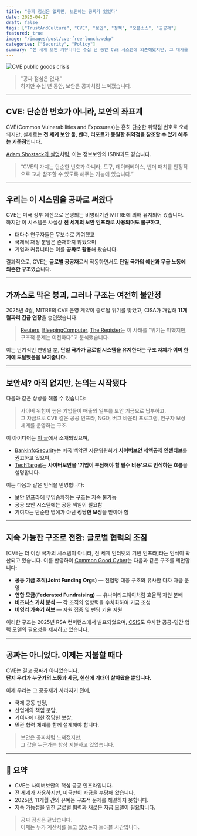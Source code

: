 ```yaml
---
title: "공짜 점심은 없지만, 보안에는 공짜가 있었다"
date: 2025-04-17
draft: false
tags: ["TrustAndCulture", "CVE", "보안", "정책", "오픈소스", "공공재"]
featured: true
image: "/images/post/cve-free-lunch.webp"
categories: ["Security", "Policy"]
summary: "전 세계 보안 커뮤니티는 수십 년 동안 CVE 시스템에 의존해왔지만, 그 대가를 지불한 적은 거의 없습니다. 이제 이 공공 보안 인프라의 지속 가능성을 위해 누가 비용을 부담해야 할지 물어야 할 때입니다."
---
```


![CVE public goods crisis](/images/post/cve-free-lunch.webp)

> "공짜 점심은 없다."  
> 하지만 수십 년 동안, 보안은 공짜처럼 느껴졌습니다.

---

## CVE: 단순한 번호가 아니라, 보안의 좌표계

CVE(Common Vulnerabilities and Exposures)는 흔히 단순한 취약점 번호로 오해되지만, 실제로는 **전 세계 보안 툴, 벤더, 리포트가 동일한 취약점을 참조할 수 있게 해주는 기준점**입니다.

[Adam Shostack의 설명](https://shostack.org/blog/thoughts-on-cve/)처럼, 이는 정보보안의 ISBN과도 같습니다.

> “CVE의 가치는 단순한 번호가 아니라, 도구, 데이터베이스, 벤더 패치를 안정적으로 교차 참조할 수 있도록 해주는 기능에 있습니다.”

---

## 우리는 이 시스템을 공짜로 써왔다

CVE는 미국 정부 예산으로 운영되는 비영리기관 MITRE에 의해 유지되어 왔습니다.  
하지만 이 시스템은 사실상 **전 세계의 보안 인프라로 사용되며도 불구하고**,

- 대다수 연구자들은 무보수로 기여했고
- 국제적 재정 분담은 존재하지 않았으며
- 기업과 커뮤니티는 이를 **공짜로 활용**해 왔습니다.

결과적으로, CVE는 **글로벌 공공재**로서 작동하면서도 **단일 국가의 예산과 무급 노동에 의존한 구조**였습니다.

---

## 가까스로 막은 붕괴, 그러나 구조는 여전히 불안정

2025년 4월, MITRE의 CVE 운영 계약이 종료될 위기를 맞았고, CISA가 개입해 **11개월짜리 긴급 연장**을 승인했습니다.

> [Reuters](https://www.reuters.com/technology/us-funding-running-out-critical-cyber-vulnerability-database-manager-says-2025-04-15/), [BleepingComputer](https://www.bleepingcomputer.com/news/security/cisa-extends-funding-to-ensure-no-lapse-in-critical-cve-services/), [The Register](https://www.theregister.com/2025/04/16/cve_program_funding_save/)는 이 사태를 "위기는 피했지만, 구조적 문제는 여전하다"고 분석했습니다.

이는 단기적인 연명일 뿐, **단일 국가가 글로벌 시스템을 유지한다는 구조 자체가 이미 한계에 도달했음을 보여줍니다.**

---

## 보안세? 아직 없지만, 논의는 시작됐다

다음과 같은 상상을 해볼 수 있습니다:

> 사이버 위험이 높은 기업들이 매출의 일부를 보안 기금으로 납부하고,  
> 그 자금으로 CVE 같은 공공 인프라, NGO, 버그 바운티 프로그램, 연구자 보상 체계를 운영하는 구조.

이 아이디어는 [이 글](https://windshock.github.io/en/post/2023-04-18-strengthening-cybersecurity-through-government-ngos-and-bug-bounty-programs/)에서 소개되었으며,

- [BankInfoSecurity](https://www.bankinfosecurity.com/white-house-advisory-team-backs-cybersecurity-tax-incentives-a-24558)는 미국 백악관 자문위원회가 **사이버보안 세액공제 인센티브**를 권고하고 있으며,
- [TechTarget](https://www.techtarget.com/searchitchannel/post/Framing-cybersecurity-as-a-tax-on-businesses)는 **사이버보안을 '기업이 부담해야 할 필수 비용'으로 인식하는 흐름**을 설명합니다.

이는 다음과 같은 인식을 반영합니다:

- 보안 인프라에 무임승차하는 구조는 지속 불가능
- 공공 보안 시스템에는 공동 책임이 필요함
- 기여자는 단순한 명예가 아닌 **정당한 보상**을 받아야 함

---

## 지속 가능한 구조로 전환: 글로벌 협력의 조짐

[CVE는 더 이상 국가의 시스템이 아니라, 전 세계 인터넷의 기반 인프라]라는 인식이 확산되고 있습니다.
이를 반영하여 [Common Good Cyber](https://www.darkreading.com/vulnerabilities-threats/funding-the-organizations-that-secure-the-internet)는 다음과 같은 구조를 제안합니다:

- **공동 기금 조직(Joint Funding Orgs)** — 전염병 대응 구조와 유사한 다자 자금 운영
- **연합 모금(Federated Fundraising)** — 유나이티드웨이처럼 효율적 자원 분배
- **비즈니스 가치 분석** — 각 조직의 영향력을 수치화하여 기금 조성
- **비영리 가속기 허브** — 자원 집중 및 펀딩 기술 지원

이러한 구조는 2025년 RSA 컨퍼런스에서 발표되었으며, [CSIS](https://www.csis.org/analysis/shared-responsibility-public-private-cooperation-cybersecurity)도 유사한 공공-민간 협력 모델의 필요성을 제시하고 있습니다.

---

## 공짜는 아니었다. 이제는 지불할 때다

CVE는 결코 공짜가 아니었습니다.  
**단지 우리가 누군가의 노동과 세금, 헌신에 기대어 살아왔을 뿐입니다.**

이제 우리는 그 공공재가 사라지기 전에,
- 국제 공동 펀딩,
- 산업계의 책임 분담,
- 기여자에 대한 정당한 보상,
- 민관 협력 체계를 함께 설계해야 합니다.

> 보안은 공짜처럼 느껴졌지만,  
> 그 값을 누군가는 항상 지불하고 있었습니다.

---

## 📌 요약

- CVE는 사이버보안의 핵심 공공 인프라입니다.
- 전 세계가 사용하지만, 미국만이 자금을 부담해 왔습니다.
- 2025년, 11개월 간의 유예는 구조적 문제를 해결하지 못합니다.
- 지속 가능성을 위한 글로벌 협력과 새로운 자금 모델이 필요합니다.

> 공짜 점심은 끝났습니다.  
> 이제는 누가 계산서를 들고 있었는지 돌아볼 시간입니다.


